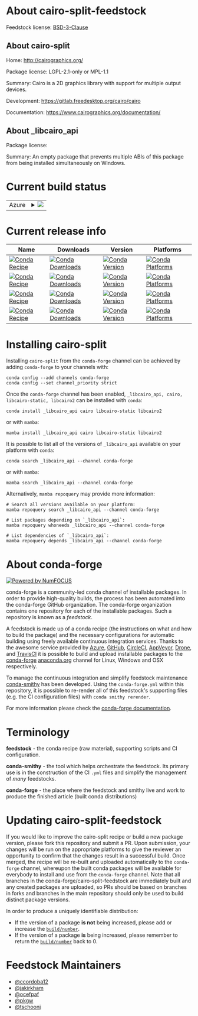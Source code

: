 About cairo-split-feedstock
===========================

Feedstock license: [BSD-3-Clause](https://github.com/conda-forge/cairo-feedstock/blob/main/LICENSE.txt)


About cairo-split
-----------------

Home: http://cairographics.org/

Package license: LGPL-2.1-only or MPL-1.1

Summary: Cairo is a 2D graphics library with support for multiple output devices.

Development: https://gitlab.freedesktop.org/cairo/cairo

Documentation: https://www.cairographics.org/documentation/

About _libcairo_api
-------------------



Package license: 

Summary: An empty package that prevents multiple ABIs of this package from being installed simultaneously on Windows.


Current build status
====================


<table>
    
  <tr>
    <td>Azure</td>
    <td>
      <details>
        <summary>
          <a href="https://dev.azure.com/conda-forge/feedstock-builds/_build/latest?definitionId=120&branchName=main">
            <img src="https://dev.azure.com/conda-forge/feedstock-builds/_apis/build/status/cairo-feedstock?branchName=main">
          </a>
        </summary>
        <table>
          <thead><tr><th>Variant</th><th>Status</th></tr></thead>
          <tbody><tr>
              <td>linux_64</td>
              <td>
                <a href="https://dev.azure.com/conda-forge/feedstock-builds/_build/latest?definitionId=120&branchName=main">
                  <img src="https://dev.azure.com/conda-forge/feedstock-builds/_apis/build/status/cairo-feedstock?branchName=main&jobName=linux&configuration=linux%20linux_64_" alt="variant">
                </a>
              </td>
            </tr><tr>
              <td>linux_aarch64</td>
              <td>
                <a href="https://dev.azure.com/conda-forge/feedstock-builds/_build/latest?definitionId=120&branchName=main">
                  <img src="https://dev.azure.com/conda-forge/feedstock-builds/_apis/build/status/cairo-feedstock?branchName=main&jobName=linux&configuration=linux%20linux_aarch64_" alt="variant">
                </a>
              </td>
            </tr><tr>
              <td>linux_ppc64le</td>
              <td>
                <a href="https://dev.azure.com/conda-forge/feedstock-builds/_build/latest?definitionId=120&branchName=main">
                  <img src="https://dev.azure.com/conda-forge/feedstock-builds/_apis/build/status/cairo-feedstock?branchName=main&jobName=linux&configuration=linux%20linux_ppc64le_" alt="variant">
                </a>
              </td>
            </tr><tr>
              <td>osx_64</td>
              <td>
                <a href="https://dev.azure.com/conda-forge/feedstock-builds/_build/latest?definitionId=120&branchName=main">
                  <img src="https://dev.azure.com/conda-forge/feedstock-builds/_apis/build/status/cairo-feedstock?branchName=main&jobName=osx&configuration=osx%20osx_64_" alt="variant">
                </a>
              </td>
            </tr><tr>
              <td>osx_arm64</td>
              <td>
                <a href="https://dev.azure.com/conda-forge/feedstock-builds/_build/latest?definitionId=120&branchName=main">
                  <img src="https://dev.azure.com/conda-forge/feedstock-builds/_apis/build/status/cairo-feedstock?branchName=main&jobName=osx&configuration=osx%20osx_arm64_" alt="variant">
                </a>
              </td>
            </tr><tr>
              <td>win_64</td>
              <td>
                <a href="https://dev.azure.com/conda-forge/feedstock-builds/_build/latest?definitionId=120&branchName=main">
                  <img src="https://dev.azure.com/conda-forge/feedstock-builds/_apis/build/status/cairo-feedstock?branchName=main&jobName=win&configuration=win%20win_64_" alt="variant">
                </a>
              </td>
            </tr>
          </tbody>
        </table>
      </details>
    </td>
  </tr>
</table>

Current release info
====================

| Name | Downloads | Version | Platforms |
| --- | --- | --- | --- |
| [![Conda Recipe](https://img.shields.io/badge/recipe-_libcairo_api-green.svg)](https://anaconda.org/conda-forge/_libcairo_api) | [![Conda Downloads](https://img.shields.io/conda/dn/conda-forge/_libcairo_api.svg)](https://anaconda.org/conda-forge/_libcairo_api) | [![Conda Version](https://img.shields.io/conda/vn/conda-forge/_libcairo_api.svg)](https://anaconda.org/conda-forge/_libcairo_api) | [![Conda Platforms](https://img.shields.io/conda/pn/conda-forge/_libcairo_api.svg)](https://anaconda.org/conda-forge/_libcairo_api) |
| [![Conda Recipe](https://img.shields.io/badge/recipe-cairo-green.svg)](https://anaconda.org/conda-forge/cairo) | [![Conda Downloads](https://img.shields.io/conda/dn/conda-forge/cairo.svg)](https://anaconda.org/conda-forge/cairo) | [![Conda Version](https://img.shields.io/conda/vn/conda-forge/cairo.svg)](https://anaconda.org/conda-forge/cairo) | [![Conda Platforms](https://img.shields.io/conda/pn/conda-forge/cairo.svg)](https://anaconda.org/conda-forge/cairo) |
| [![Conda Recipe](https://img.shields.io/badge/recipe-libcairo--static-green.svg)](https://anaconda.org/conda-forge/libcairo-static) | [![Conda Downloads](https://img.shields.io/conda/dn/conda-forge/libcairo-static.svg)](https://anaconda.org/conda-forge/libcairo-static) | [![Conda Version](https://img.shields.io/conda/vn/conda-forge/libcairo-static.svg)](https://anaconda.org/conda-forge/libcairo-static) | [![Conda Platforms](https://img.shields.io/conda/pn/conda-forge/libcairo-static.svg)](https://anaconda.org/conda-forge/libcairo-static) |
| [![Conda Recipe](https://img.shields.io/badge/recipe-libcairo2-green.svg)](https://anaconda.org/conda-forge/libcairo2) | [![Conda Downloads](https://img.shields.io/conda/dn/conda-forge/libcairo2.svg)](https://anaconda.org/conda-forge/libcairo2) | [![Conda Version](https://img.shields.io/conda/vn/conda-forge/libcairo2.svg)](https://anaconda.org/conda-forge/libcairo2) | [![Conda Platforms](https://img.shields.io/conda/pn/conda-forge/libcairo2.svg)](https://anaconda.org/conda-forge/libcairo2) |

Installing cairo-split
======================

Installing `cairo-split` from the `conda-forge` channel can be achieved by adding `conda-forge` to your channels with:

```
conda config --add channels conda-forge
conda config --set channel_priority strict
```

Once the `conda-forge` channel has been enabled, `_libcairo_api, cairo, libcairo-static, libcairo2` can be installed with `conda`:

```
conda install _libcairo_api cairo libcairo-static libcairo2
```

or with `mamba`:

```
mamba install _libcairo_api cairo libcairo-static libcairo2
```

It is possible to list all of the versions of `_libcairo_api` available on your platform with `conda`:

```
conda search _libcairo_api --channel conda-forge
```

or with `mamba`:

```
mamba search _libcairo_api --channel conda-forge
```

Alternatively, `mamba repoquery` may provide more information:

```
# Search all versions available on your platform:
mamba repoquery search _libcairo_api --channel conda-forge

# List packages depending on `_libcairo_api`:
mamba repoquery whoneeds _libcairo_api --channel conda-forge

# List dependencies of `_libcairo_api`:
mamba repoquery depends _libcairo_api --channel conda-forge
```


About conda-forge
=================

[![Powered by
NumFOCUS](https://img.shields.io/badge/powered%20by-NumFOCUS-orange.svg?style=flat&colorA=E1523D&colorB=007D8A)](https://numfocus.org)

conda-forge is a community-led conda channel of installable packages.
In order to provide high-quality builds, the process has been automated into the
conda-forge GitHub organization. The conda-forge organization contains one repository
for each of the installable packages. Such a repository is known as a *feedstock*.

A feedstock is made up of a conda recipe (the instructions on what and how to build
the package) and the necessary configurations for automatic building using freely
available continuous integration services. Thanks to the awesome service provided by
[Azure](https://azure.microsoft.com/en-us/services/devops/), [GitHub](https://github.com/),
[CircleCI](https://circleci.com/), [AppVeyor](https://www.appveyor.com/),
[Drone](https://cloud.drone.io/welcome), and [TravisCI](https://travis-ci.com/)
it is possible to build and upload installable packages to the
[conda-forge](https://anaconda.org/conda-forge) [anaconda.org](https://anaconda.org/)
channel for Linux, Windows and OSX respectively.

To manage the continuous integration and simplify feedstock maintenance
[conda-smithy](https://github.com/conda-forge/conda-smithy) has been developed.
Using the ``conda-forge.yml`` within this repository, it is possible to re-render all of
this feedstock's supporting files (e.g. the CI configuration files) with ``conda smithy rerender``.

For more information please check the [conda-forge documentation](https://conda-forge.org/docs/).

Terminology
===========

**feedstock** - the conda recipe (raw material), supporting scripts and CI configuration.

**conda-smithy** - the tool which helps orchestrate the feedstock.
                   Its primary use is in the construction of the CI ``.yml`` files
                   and simplify the management of *many* feedstocks.

**conda-forge** - the place where the feedstock and smithy live and work to
                  produce the finished article (built conda distributions)


Updating cairo-split-feedstock
==============================

If you would like to improve the cairo-split recipe or build a new
package version, please fork this repository and submit a PR. Upon submission,
your changes will be run on the appropriate platforms to give the reviewer an
opportunity to confirm that the changes result in a successful build. Once
merged, the recipe will be re-built and uploaded automatically to the
`conda-forge` channel, whereupon the built conda packages will be available for
everybody to install and use from the `conda-forge` channel.
Note that all branches in the conda-forge/cairo-split-feedstock are
immediately built and any created packages are uploaded, so PRs should be based
on branches in forks and branches in the main repository should only be used to
build distinct package versions.

In order to produce a uniquely identifiable distribution:
 * If the version of a package **is not** being increased, please add or increase
   the [``build/number``](https://docs.conda.io/projects/conda-build/en/latest/resources/define-metadata.html#build-number-and-string).
 * If the version of a package **is** being increased, please remember to return
   the [``build/number``](https://docs.conda.io/projects/conda-build/en/latest/resources/define-metadata.html#build-number-and-string)
   back to 0.

Feedstock Maintainers
=====================

* [@ccordoba12](https://github.com/ccordoba12/)
* [@jakirkham](https://github.com/jakirkham/)
* [@ocefpaf](https://github.com/ocefpaf/)
* [@pkgw](https://github.com/pkgw/)
* [@tschoonj](https://github.com/tschoonj/)

